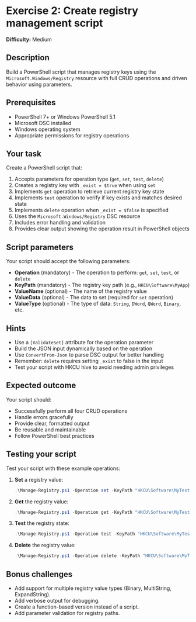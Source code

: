 # Exercise 2: Create registry management script

**Difficulty:** Medium

## Description

Build a PowerShell script that manages registry keys using the `Microsoft.Windows/Registry` resource with full CRUD operations and driven behavior using parameters.

## Prerequisites

- PowerShell 7+ or Windows PowerShell 5.1
- Microsoft DSC installed
- Windows operating system
- Appropriate permissions for registry operations

## Your task

Create a PowerShell script that:

1. Accepts parameters for operation type (`get`, `set`, `test`, `delete`)
2. Creates a registry key with `_exist = $true` when using `set`
3. Implements `get` operation to retrieve current registry key state
4. Implements `test` operation to verify if key exists and matches desired state
5. Implements `delete` operation when `_exist = $false` is specified
6. Uses the `Microsoft.Windows/Registry` DSC resource
7. Includes error handling and validation
8. Provides clear output showing the operation result in PowerShell objects

## Script parameters

Your script should accept the following parameters:

- **Operation** (mandatory) - The operation to perform: `get`, `set`, `test`, or `delete`
- **KeyPath** (mandatory) - The registry key path (e.g., `HKCU\Software\MyApp`)
- **ValueName** (optional) - The name of the registry value
- **ValueData** (optional) - The data to set (required for `set` operation)
- **ValueType** (optional) - The type of data: `String`, `DWord`, `QWord`, `Binary`, etc.

## Hints

- Use a `[ValidateSet]` attribute for the operation parameter
- Build the JSON input dynamically based on the operation
- Use `ConvertFrom-Json` to parse DSC output for better handling
- Remember: `delete` requires setting `_exist` to false in the input
- Test your script with HKCU hive to avoid needing admin privileges

## Expected outcome

Your script should:

- Successfully perform all four CRUD operations
- Handle errors gracefully
- Provide clear, formatted output
- Be reusable and maintainable
- Follow PowerShell best practices

## Testing your script

Test your script with these example operations:

1. **Set** a registry value:

   ```powershell
   .\Manage-Registry.ps1 -Operation set -KeyPath "HKCU\Software\MyTestApp" -ValueName "TestValue" -ValueData "Hello" -ValueType String
   ```

2. **Get** the registry value:

   ```powershell
   .\Manage-Registry.ps1 -Operation get -KeyPath "HKCU\Software\MyTestApp" -ValueName "TestValue"
   ```

3. **Test** the registry state:

   ```powershell
   .\Manage-Registry.ps1 -Operation test -KeyPath "HKCU\Software\MyTestApp" -ValueName "TestValue"
   ```

4. **Delete** the registry value:

   ```powershell
   .\Manage-Registry.ps1 -Operation delete -KeyPath "HKCU\Software\MyTestApp" -ValueName "TestValue"
   ```

## Bonus challenges

- Add support for multiple registry value types (Binary, MultiString, ExpandString).
- Add verbose output for debugging.
- Create a function-based version instead of a script.
- Add parameter validation for registry paths.
